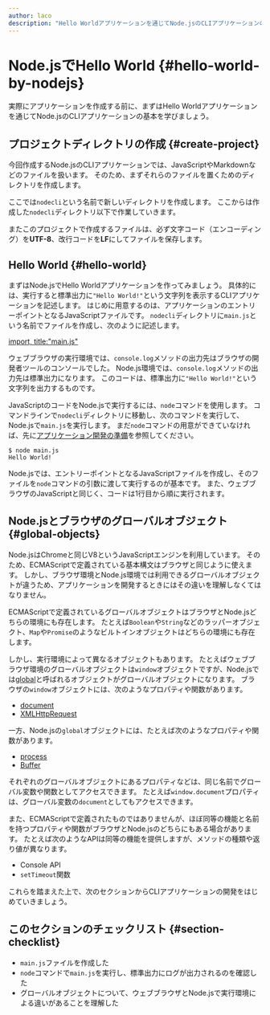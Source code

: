```yaml
---
author: laco 
description: "Hello Worldアプリケーションを通じてNode.jsのCLIアプリケーションの基本を学びます。"
---
```


# Node.jsでHello World {#hello-world-by-nodejs}

実際にアプリケーションを作成する前に、まずはHello Worldアプリケーションを通じてNode.jsのCLIアプリケーションの基本を学びましょう。

## プロジェクトディレクトリの作成 {#create-project}

今回作成するNode.jsのCLIアプリケーションでは、JavaScriptやMarkdownなどのファイルを扱います。
そのため、まずそれらのファイルを置くためのディレクトリを作成します。

ここでは`nodecli`という名前で新しいディレクトリを作成します。
ここからは作成した`nodecli`ディレクトリ以下で作業していきます。

またこのプロジェクトで作成するファイルは、必ず文字コード（エンコーディング）を**UTF-8**、改行コードを**LF**にしてファイルを保存します。

## Hello World {#hello-world}

<!-- textlint-disable preset-ja-technical-writing/no-exclamation-question-mark -->

まずはNode.jsでHello Worldアプリケーションを作ってみましょう。
具体的には、実行すると標準出力に`"Hello World!"`という文字列を表示するCLIアプリケーションを記述します。
はじめに用意するのは、アプリケーションのエントリーポイントとなるJavaScriptファイルです。
`nodecli`ディレクトリに`main.js`という名前でファイルを作成し、次のように記述します。

[import, title:"main.js"](src/main.js)

ウェブブラウザの実行環境では、`console.log`メソッドの出力先はブラウザの開発者ツールのコンソールでした。
Node.js環境では、`console.log`メソッドの出力先は標準出力になります。
このコードは、標準出力に`"Hello World!"`という文字列を出力するものです。

<!-- textlint-enable preset-ja-technical-writing/no-exclamation-question-mark -->

JavaScriptのコードをNode.jsで実行するには、`node`コマンドを使用します。
コマンドラインで`nodecli`ディレクトリに移動し、次のコマンドを実行して、Node.jsで`main.js`を実行します。
まだ`node`コマンドの用意ができていなければ、先に[アプリケーション開発の準備][]を参照してください。

```shell-session
$ node main.js
Hello World!
```

Node.jsでは、エントリーポイントとなるJavaScriptファイルを作成し、そのファイルを`node`コマンドの引数に渡して実行するのが基本です。
また、ウェブブラウザのJavaScriptと同じく、コードは1行目から順に実行されます。

## Node.jsとブラウザのグローバルオブジェクト {#global-objects}

Node.jsはChromeと同じV8というJavaScriptエンジンを利用しています。
そのため、ECMAScriptで定義されている基本構文はブラウザと同じように使えます。
しかし、ブラウザ環境とNode.js環境では利用できるグローバルオブジェクトが違うため、アプリケーションを開発するときにはその違いを理解しなくてはなりません。

ECMAScriptで定義されているグローバルオブジェクトはブラウザとNode.jsどちらの環境にも存在します。
たとえば`Boolean`や`String`などのラッパーオブジェクト、`Map`や`Promise`のようなビルトインオブジェクトはどちらの環境にも存在します。

しかし、実行環境によって異なるオブジェクトもあります。
たとえばウェブブラウザ環境のグローバルオブジェクトは`window`オブジェクトですが、Node.jsでは[global][]と呼ばれるオブジェクトがグローバルオブジェクトになります。
ブラウザの`window`オブジェクトには、次のようなプロパティや関数があります。

- [document][]
- [XMLHttpRequest][]

一方、Node.jsの`global`オブジェクトには、たとえば次のようなプロパティや関数があります。

- [process][]
- [Buffer][]

それぞれのグローバルオブジェクトにあるプロパティなどは、同じ名前でグローバル変数や関数としてアクセスできます。
たとえば`window.document`プロパティは、グローバル変数の`document`としてもアクセスできます。

また、ECMAScriptで定義されたものではありませんが、ほぼ同等の機能と名前を持つプロパティや関数がブラウザとNode.jsのどちらにもある場合があります。
たとえば次のようなAPIは同等の機能を提供しますが、メソッドの種類や返り値が異なります。

- Console API
- `setTimeout`関数

これらを踏まえた上で、次のセクションからCLIアプリケーションの開発をはじめていきましょう。

## このセクションのチェックリスト {#section-checklist}

- `main.js`ファイルを作成した
- `node`コマンドで`main.js`を実行し、標準出力にログが出力されるのを確認した
- グローバルオブジェクトについて、ウェブブラウザとNode.jsで実行環境による違いがあることを理解した

[document]: https://developer.mozilla.org/ja/docs/Web/API/Document
[XMLHttpRequest]: https://developer.mozilla.org/ja/docs/Web/API/XMLHttpRequest
[global]: https://nodejs.org/docs/latest-v12.x/api/globals.html
[process]: https://nodejs.org/docs/latest-v12.x/api/process.html#process_process
[Buffer]: https://nodejs.org/docs/latest-v12.x/api/buffer.html

[アプリケーション開発の準備]: ../../setup-local-env/README.md